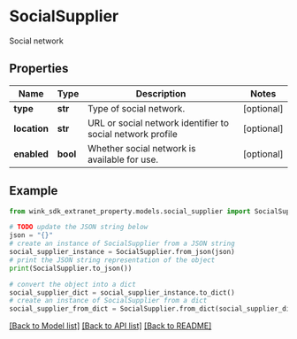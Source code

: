 # SocialSupplier

Social network

## Properties

Name | Type | Description | Notes
------------ | ------------- | ------------- | -------------
**type** | **str** | Type of social network. | [optional] 
**location** | **str** | URL or social network identifier to social network profile | [optional] 
**enabled** | **bool** | Whether social network is available for use. | [optional] 

## Example

```python
from wink_sdk_extranet_property.models.social_supplier import SocialSupplier

# TODO update the JSON string below
json = "{}"
# create an instance of SocialSupplier from a JSON string
social_supplier_instance = SocialSupplier.from_json(json)
# print the JSON string representation of the object
print(SocialSupplier.to_json())

# convert the object into a dict
social_supplier_dict = social_supplier_instance.to_dict()
# create an instance of SocialSupplier from a dict
social_supplier_from_dict = SocialSupplier.from_dict(social_supplier_dict)
```
[[Back to Model list]](../README.md#documentation-for-models) [[Back to API list]](../README.md#documentation-for-api-endpoints) [[Back to README]](../README.md)



